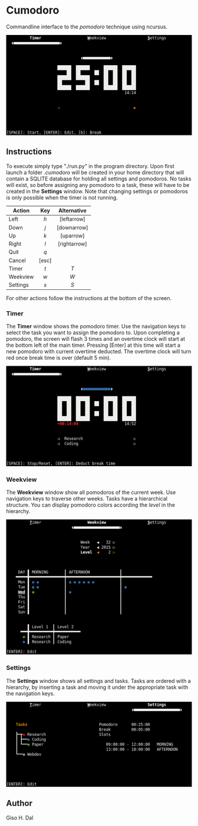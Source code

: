 # Cumodoro
Commandline interface to the *pomodoro* technique using ncursus.

<img style="max-width: 100%;" src="https://raw.githubusercontent.com/gisodal/cumodoro/screenshots/main.png" />

## Instructions
To execute simply type "./run.py" in the program directory. Upon first launch a folder *.cumodoro* will be created in your home directory that will contain a SQLITE database for holding all settings and pomodoros. No tasks will exist, so before assigning any pomodoro to a task, these will have to be created in the **Settings** window. Note that changing settings or pomodoros is only possible when the timer is not running.

| Action        | Key | Alternative |
| ------------- |:-------------:|:----------:|
| Left | *h* | [leftarrow]|
| Down | *j* | [downarrow] |
| Up | *k* | [uparrow] |
| Right | *l* | [rightarrow] |
| Quit | *q*| |
| Cancel | [esc] |
|Timer | *t* | *T* |
|Weekview | *w* | *W* |
|Settings | *s* | *S* |

For other actions follow the instructions at the bottom of the screen.

### Timer
The **Timer** window shows the pomodoro timer. Use the navigation keys to select the task you want to assign the pomodoro to. Upon completing a pomodoro, the screen will flash 3 times and an overtime clock will start at the bottom left of the main timer. Pressing [Enter] at this time will start a new pomodoro with current overtime deducted. The overtime clock will turn red once break time is over (default 5 min).

<img style="max-width: 100%;" src="https://raw.githubusercontent.com/gisodal/cumodoro/screenshots/timer2.png" />

### Weekview
The **Weekview** window show all pomodoros of the current week. Use navigation keys to traverse other weeks. Tasks have a hierarchical structure. You can display pomodoro colors according the *level* in the hierarchy.

<img style="max-width: 100%;" src="https://raw.githubusercontent.com/gisodal/cumodoro/screenshots/weekview2.png" />

### Settings
The **Settings** window shows all settings and tasks. Tasks are ordered with a hierarchy, by inserting a task and moving it under the appropriate task with the navigation keys.

<img style="max-width: 100%;" src="https://raw.githubusercontent.com/gisodal/cumodoro/screenshots/settings2.png" />

## Author

Giso H. Dal

